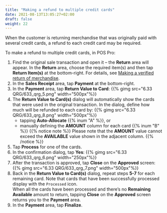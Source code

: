 ```yaml
---
title: "Making a refund to multiple credit cards"
date: 2021-08-13T13:05:27+02:00
draft: false
weight: 22
---
```


When the customer is returning merchandise that was originally paid with several credit cards, a refund to each credit card may be required. 

To make a refund to multiple credit cards, in POS Pro:

1. Find the original sale transaction and open it – the **Return** area will appear. In the **Return** area, choose the required item(s) and then tap **Return Item(s)** at the bottom-right. For details, see [Making a verified return of merchandise](/userdoc/pos/qrg/sr/making_vr/). 
2. In the **Sales Receipt** area, tap **Payment** at the bottom-right.
3. In the **Payment** area, tap **Return Value to Card**:
{{% gimg src="6.33 QRG/633_qrg_5.png" width="500px"%}}
4. The **Return Value to Card(s)** dialog will automatically show the cards that were used in the original transaction. In the dialog, define how much will be refunded to each card by:
{{% gimg src="6.33 QRG/633_qrg_8.png" width="500px"%}}
    - tapping **Auto-Allocate** {{% inum "A" %}}, or
    - manually defining the **AMOUNT** column for each card {{% inum "B" %}}
{{% notice note %}}
Please note that the **AMOUNT** value cannot exceed the **AVAILABLE** value shown in the adjacent column.
{{% /notice %}}
5. Tap **Process** for one of the cards. 
6. In the confirmation dialog, tap **Yes**:
{{% gimg src="6.33 QRG/633_qrg_6.png" width="250px"%}}
7. After the transaction is approved, tap **Close** on the **Approved** screen:
{{% gimg src="6.33 QRG/633_qrg_7.png" width="500px"%}}
8. Back in the **Return Value to Card(s)** dialog, repeat steps **5-7** for each remaining card. Note that cards that have been successfully processed display with the `Processed` icon.  
When all the cards have been processed and there’s no **Remaining Available** amount to return, tapping **Close** on the **Approved** screen returns you to the **Payment** area.
9. In the **Payment** area, tap **Finalize**.